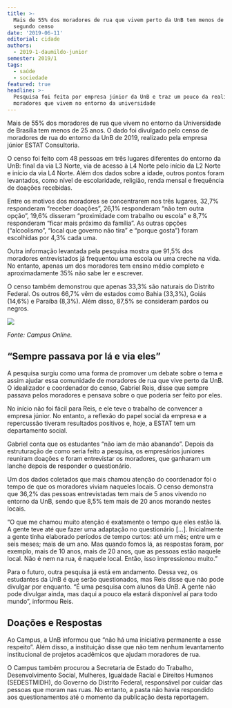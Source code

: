 ```yaml
---
title: >-
  Mais de 55% dos moradores de rua que vivem perto da UnB tem menos de 25 anos,
  segundo censo 
date: '2019-06-11'
editorial: cidade
authors:
  - 2019-1-daumildo-junior
semester: 2019/1
tags:
  - saúde
  - sociedade
featured: true
headline: >-
  Pesquisa foi feita por empresa júnior da UnB e traz um pouco da realidade dos
  moradores que vivem no entorno da universidade
---
```

Mais de 55% dos moradores de rua que vivem no entorno da Universidade de Brasília tem menos de 25 anos. O dado foi divulgado pelo censo de moradores de rua do entorno da UnB de 2019, realizado pela empresa júnior ESTAT Consultoria. 

O censo foi feito com 48 pessoas em três lugares diferentes do entorno da UnB: final da via L3 Norte, via de acesso à L4 Norte pelo início da L2 Norte e início da via L4 Norte. Além dos dados sobre a idade, outros pontos foram levantados, como nível de escolaridade, religião, renda mensal e frequência de doações recebidas.

Entre os motivos dos moradores se concentrarem nos três lugares, 32,7% responderam “receber doações”, 26,1% responderam “não tem outra opção”, 19,6% disseram “proximidade com trabalho ou escola” e 8,7% responderam “ficar mais próximo da família”. As outras opções (“alcoolismo”, “local que governo não tira” e “porque gosta”) foram escolhidas por 4,3% cada uma. 

Outra informação levantada pela pesquisa mostra que 91,5% dos moradores entrevistados já frequentou uma escola ou uma creche na vida. No entanto, apenas um dos moradores tem ensino médio completo e aproximadamente 35% não sabe ler e escrever.

O censo também demonstrou que apenas 33,3% são naturais do Distrito Federal. Os outros 66,7% vêm de estados como Bahia (33,3%), Goiás (14,6%) e Paraíba (8,3%). Além disso, 87,5% se consideram pardos ou negros. 

![](https://ucarecdn.com/f2c4ffc1-de40-40f9-97b3-add4392cb7a5/)

_Fonte: Campus Online._

## “Sempre passava por lá e via eles”

A pesquisa surgiu como uma forma de promover um debate sobre o tema e assim ajudar essa comunidade de moradores de rua que vive perto da UnB. O idealizador e coordenador do censo, Gabriel Reis, disse que sempre passava pelos moradores e pensava sobre o que poderia ser feito por eles.

No início não foi fácil para Reis, e ele teve o trabalho de convencer a empresa júnior. No entanto, a reflexão do papel social da empresa e a repercussão tiveram resultados positivos e, hoje, a ESTAT tem um departamento social. 

Gabriel conta que os estudantes “não iam de mão abanando”. Depois da estruturação de como seria feito a pesquisa, os empresários juniores reuniram doações e foram entrevistar os moradores, que ganharam um lanche depois de responder o questionário.

Um dos dados coletados que mais chamou atenção do coordenador foi o tempo de que os moradores viviam naqueles locais. O censo demonstra que 36,2% das pessoas entrevistadas tem mais de 5 anos vivendo no entorno da UnB, sendo que 8,5% tem mais de 20 anos morando nestes locais.

“O que me chamou muito atenção é exatamente o tempo que eles estão lá. A gente teve até que fazer uma adaptação no questionário \[...]. Inicialmente a gente tinha elaborado períodos de tempo curtos: até um mês; entre um e seis meses; mais de um ano. Mas quando fomos lá, as respostas foram, por exemplo, mais de 10 anos, mais de 20 anos, que as pessoas estão naquele local. Não é nem na rua, é naquele local. Então, isso impressionou muito.”

Para o futuro, outra pesquisa já está em andamento. Dessa vez, os estudantes da UnB é que serão questionados, mas Reis disse que não pode divulgar por enquanto. “É uma pesquisa com alunos da UnB. A gente não pode divulgar ainda, mas daqui a pouco ela estará disponível aí para todo mundo”, informou Reis.

## Doações e Respostas 

Ao Campus, a UnB informou que “não há uma iniciativa permanente a esse respeito”. Além disso, a instituição disse que não tem nenhum levantamento institucional de projetos acadêmicos que ajudam moradores de rua. 

O Campus também procurou a Secretaria de Estado do Trabalho, Desenvolvimento Social, Mulheres, Igualdade Racial e Direitos Humanos (SEDESTMIDH), do Governo do Distrito Federal, responsável por cuidar das pessoas que moram nas ruas. No entanto, a pasta não havia respondido aos questionamentos até o momento da publicação desta reportagem.
